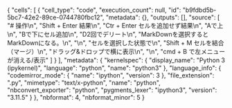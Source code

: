 {
 "cells": [
  {
   "cell_type": "code",
   "execution_count": null,
   "id": "b9fdbd5b-5bc7-42e2-89ce-0744780fbc12",
   "metadata": {},
   "outputs": [],
   "source": [
    "# 操作\n",
    "Shift + Enter 結果\n",
    "Ctr + Enter セルを追加せず結果\n",
    "Aで上\n",
    "Bで下にセル追加\n",
    "D2回でデリート\n",
    "MarkDownを選択するとMarkDownになる。\n",
    "\n",
    "セルを選択した状態で\n",
    "Shift + M セルを結合（マージ）\n",
    "ドラッグ&ドロップで横に表示\n",
    "\n",
    "cmd + B で左メニューが消える/表示"
   ]
  }
 ],
 "metadata": {
  "kernelspec": {
   "display_name": "Python 3 (ipykernel)",
   "language": "python",
   "name": "python3"
  },
  "language_info": {
   "codemirror_mode": {
    "name": "ipython",
    "version": 3
   },
   "file_extension": ".py",
   "mimetype": "text/x-python",
   "name": "python",
   "nbconvert_exporter": "python",
   "pygments_lexer": "ipython3",
   "version": "3.11.5"
  }
 },
 "nbformat": 4,
 "nbformat_minor": 5
}
